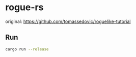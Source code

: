 # rogue-rs

original: https://github.com/tomassedovic/roguelike-tutorial

## Run

```sh
cargo run --release
```
